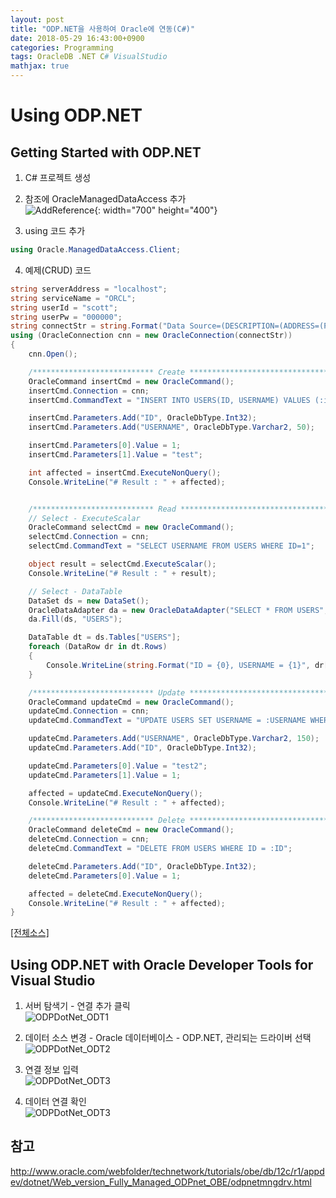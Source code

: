 ```yaml
---
layout: post
title: "ODP.NET을 사용하여 Oracle에 연동(C#)"
date: 2018-05-29 16:43:00+0900
categories: Programming
tags: OracleDB .NET C# VisualStudio
mathjax: true
---
```


Using ODP.NET
======================

## Getting Started with ODP.NET

1. C# 프로젝트 생성

2. 참조에 OracleManagedDataAccess 추가   
	![AddReference](/resource/ODPDotNet/ODPDotNet_AddReference.png "AddReference"){: width="700" height="400"}

3. using 코드 추가
```c#
using Oracle.ManagedDataAccess.Client;
```

4. 예제(CRUD) 코드
```c#
string serverAddress = "localhost";
string serviceName = "ORCL";
string userId = "scott";
string userPw = "000000";
string connectStr = string.Format("Data Source=(DESCRIPTION=(ADDRESS=(PROTOCOL=TCP)(HOST={0})(PORT=1521))(CONNECT_DATA=(SERVICE_NAME={1})));User Id={2};Password={3};", serverAddress, serviceName, userId, userPw);
using (OracleConnection cnn = new OracleConnection(connectStr))
{
	cnn.Open();

	/*************************** Create *************************************/
	OracleCommand insertCmd = new OracleCommand();
	insertCmd.Connection = cnn;
	insertCmd.CommandText = "INSERT INTO USERS(ID, USERNAME) VALUES (:id, :NAME)";

	insertCmd.Parameters.Add("ID", OracleDbType.Int32);
	insertCmd.Parameters.Add("USERNAME", OracleDbType.Varchar2, 50);

	insertCmd.Parameters[0].Value = 1;
	insertCmd.Parameters[1].Value = "test";

	int affected = insertCmd.ExecuteNonQuery();
	Console.WriteLine("# Result : " + affected);


	/*************************** Read *************************************/
	// Select - ExecuteScalar
	OracleCommand selectCmd = new OracleCommand();
	selectCmd.Connection = cnn;
	selectCmd.CommandText = "SELECT USERNAME FROM USERS WHERE ID=1";

	object result = selectCmd.ExecuteScalar();
	Console.WriteLine("# Result : " + result);

	// Select - DataTable
	DataSet ds = new DataSet();
	OracleDataAdapter da = new OracleDataAdapter("SELECT * FROM USERS", cnn);
	da.Fill(ds, "USERS");

	DataTable dt = ds.Tables["USERS"];
	foreach (DataRow dr in dt.Rows)
	{
		Console.WriteLine(string.Format("ID = {0}, USERNAME = {1}", dr["ID"], dr["USERNAME"]));
	}

	/*************************** Update *************************************/
	OracleCommand updateCmd = new OracleCommand();
	updateCmd.Connection = cnn;
	updateCmd.CommandText = "UPDATE USERS SET USERNAME = :USERNAME WHERE ID = :ID";

	updateCmd.Parameters.Add("USERNAME", OracleDbType.Varchar2, 150);
	updateCmd.Parameters.Add("ID", OracleDbType.Int32);

	updateCmd.Parameters[0].Value = "test2";
	updateCmd.Parameters[1].Value = 1;

	affected = updateCmd.ExecuteNonQuery();
	Console.WriteLine("# Result : " + affected);

	/*************************** Delete *************************************/
	OracleCommand deleteCmd = new OracleCommand();
	deleteCmd.Connection = cnn;
	deleteCmd.CommandText = "DELETE FROM USERS WHERE ID = :ID";

	deleteCmd.Parameters.Add("ID", OracleDbType.Int32);
	deleteCmd.Parameters[0].Value = 1;

	affected = deleteCmd.ExecuteNonQuery();
	Console.WriteLine("# Result : " + affected);
}
```
[[전체소스]](https://github.com/gwimong/exampleCode/tree/master/dotNetDataProvider/oracle/ODPDotNet/OracleDBTest)

## Using ODP.NET with Oracle Developer Tools for Visual Studio

1. 서버 탐색기 -  연결 추가 클릭   
![ODPDotNet_ODT1](/resource/ODPDotNet/ODPDotNet_ODT_Using1.png "ODPDotNet_ODT1")

2. 데이터 소스 변경 - Oracle 데이터베이스 - ODP.NET, 관리되는 드라이버 선택
![ODPDotNet_ODT2](/resource/ODPDotNet/ODPDotNet_ODT_Using2.png "ODPDotNet_ODT2")

3. 연결 정보 입력   
![ODPDotNet_ODT3](/resource/ODPDotNet/ODPDotNet_ODT_Using3.png "ODPDotNet_ODT3")

4. 데이터 연결 확인   
![ODPDotNet_ODT3](/resource/ODPDotNet/ODPDotNet_ODT_Using4.png "ODPDotNet_ODT4")



## 참고
<http://www.oracle.com/webfolder/technetwork/tutorials/obe/db/12c/r1/appdev/dotnet/Web_version_Fully_Managed_ODPnet_OBE/odpnetmngdrv.html>
